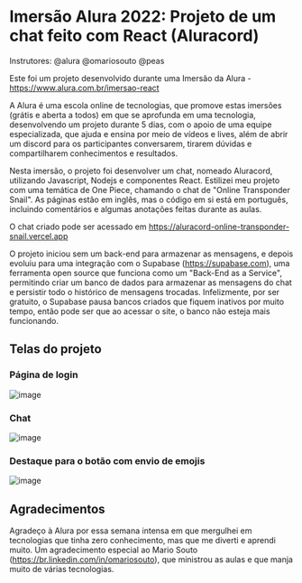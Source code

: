 # Imersão Alura 2022: Projeto de um chat feito com React (Aluracord)

Instrutores: @alura @omariosouto @peas

Este foi um projeto desenvolvido durante uma Imersão da Alura - https://www.alura.com.br/imersao-react

A Alura é uma escola online de tecnologias, que promove estas imersões (grátis e aberta a todos) em que se aprofunda em uma tecnologia, 
desenvolvendo um projeto durante 5 dias, com o apoio de uma equipe especializada, que ajuda e ensina por meio de vídeos e lives, além de abrir um discord
para os participantes conversarem, tirarem dúvidas e compartilharem conhecimentos e resultados. 

Nesta imersão, o projeto foi desenvolver um chat, nomeado Aluracord, utilizando Javascript, Nodejs e componentes React. Estilizei meu projeto
com uma temática de One Piece, chamando o chat de "Online Transponder Snail". As páginas estão em inglês, mas o código em si está em português, 
incluindo comentários e algumas anotações feitas durante as aulas.

O chat criado pode ser acessado em https://aluracord-online-transponder-snail.vercel.app

O projeto iniciou sem um back-end para armazenar as mensagens, e depois evoluiu para uma integração com o Supabase (https://supabase.com), uma ferramenta 
open source que funciona como um "Back-End as a Service", permitindo criar um banco de dados para armazenar as mensagens do chat e persistir todo o histórico
de mensagens trocadas. Infelizmente, por ser gratuito, o Supabase pausa bancos criados que fiquem inativos por muito tempo, então pode ser que ao acessar o site,
o banco não esteja mais funcionando.

## Telas do projeto


### Página de login
![image](https://user-images.githubusercontent.com/19349339/160727446-60627efa-34bb-40ff-8ba1-c12a7b302b83.png)

### Chat
![image](https://user-images.githubusercontent.com/19349339/160727699-5b3281bf-a37a-4850-b0e1-90ccc0eb6675.png)

### Destaque para o botão com envio de emojis
![image](https://user-images.githubusercontent.com/19349339/160728168-6f76f9aa-0f3e-4c62-83e6-218503dc001d.png)

## Agradecimentos
Agradeço à Alura por essa semana intensa em que mergulhei em tecnologias que tinha zero conhecimento, mas que me diverti e aprendi muito. Um agradecimento 
especial ao Mario Souto (https://br.linkedin.com/in/omariosouto), que ministrou as aulas e que manja muito de várias tecnologias.
